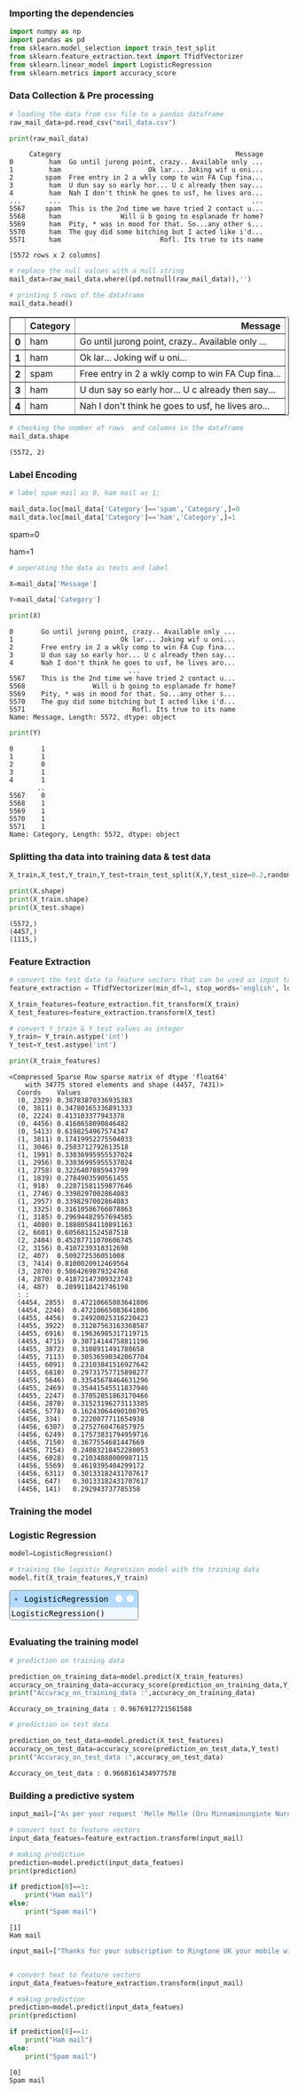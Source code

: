 ### Importing the dependencies


```python
import numpy as np
import pandas as pd
from sklearn.model_selection import train_test_split
from sklearn.feature_extraction.text import TfidfVectorizer
from sklearn.linear_model import LogisticRegression
from sklearn.metrics import accuracy_score
```

### Data Collection & Pre processing


```python
# loading the data from csv file to a pandas dataframe
raw_mail_data=pd.read_csv("mail_data.csv")
```


```python
print(raw_mail_data)
```

         Category                                            Message
    0         ham  Go until jurong point, crazy.. Available only ...
    1         ham                      Ok lar... Joking wif u oni...
    2        spam  Free entry in 2 a wkly comp to win FA Cup fina...
    3         ham  U dun say so early hor... U c already then say...
    4         ham  Nah I don't think he goes to usf, he lives aro...
    ...       ...                                                ...
    5567     spam  This is the 2nd time we have tried 2 contact u...
    5568      ham               Will ü b going to esplanade fr home?
    5569      ham  Pity, * was in mood for that. So...any other s...
    5570      ham  The guy did some bitching but I acted like i'd...
    5571      ham                         Rofl. Its true to its name
    
    [5572 rows x 2 columns]
    


```python
# replace the null values with a null string
mail_data=raw_mail_data.where((pd.notnull(raw_mail_data)),'')
```


```python
# printing 5 rows of the dataframe
mail_data.head()
```




<div>
<style scoped>
    .dataframe tbody tr th:only-of-type {
        vertical-align: middle;
    }

    .dataframe tbody tr th {
        vertical-align: top;
    }

    .dataframe thead th {
        text-align: right;
    }
</style>
<table border="1" class="dataframe">
  <thead>
    <tr style="text-align: right;">
      <th></th>
      <th>Category</th>
      <th>Message</th>
    </tr>
  </thead>
  <tbody>
    <tr>
      <th>0</th>
      <td>ham</td>
      <td>Go until jurong point, crazy.. Available only ...</td>
    </tr>
    <tr>
      <th>1</th>
      <td>ham</td>
      <td>Ok lar... Joking wif u oni...</td>
    </tr>
    <tr>
      <th>2</th>
      <td>spam</td>
      <td>Free entry in 2 a wkly comp to win FA Cup fina...</td>
    </tr>
    <tr>
      <th>3</th>
      <td>ham</td>
      <td>U dun say so early hor... U c already then say...</td>
    </tr>
    <tr>
      <th>4</th>
      <td>ham</td>
      <td>Nah I don't think he goes to usf, he lives aro...</td>
    </tr>
  </tbody>
</table>
</div>




```python
# checking the number of rows  and columns in the dataframe
mail_data.shape
```




    (5572, 2)



### Label Encoding


```python
# label spam mail as 0, ham mail as 1;

mail_data.loc[mail_data['Category']=='spam','Category',]=0
mail_data.loc[mail_data['Category']=='ham','Category',]=1
```

spam=0

ham=1


```python
# seperating the data as texts and label

X=mail_data['Message']

Y=mail_data['Category']
```


```python
print(X)
```

    0       Go until jurong point, crazy.. Available only ...
    1                           Ok lar... Joking wif u oni...
    2       Free entry in 2 a wkly comp to win FA Cup fina...
    3       U dun say so early hor... U c already then say...
    4       Nah I don't think he goes to usf, he lives aro...
                                  ...                        
    5567    This is the 2nd time we have tried 2 contact u...
    5568                 Will ü b going to esplanade fr home?
    5569    Pity, * was in mood for that. So...any other s...
    5570    The guy did some bitching but I acted like i'd...
    5571                           Rofl. Its true to its name
    Name: Message, Length: 5572, dtype: object
    


```python
print(Y)
```

    0       1
    1       1
    2       0
    3       1
    4       1
           ..
    5567    0
    5568    1
    5569    1
    5570    1
    5571    1
    Name: Category, Length: 5572, dtype: object
    

### Splitting tha data into training data & test data


```python
X_train,X_test,Y_train,Y_test=train_test_split(X,Y,test_size=0.2,random_state=3)
```


```python
print(X.shape)
print(X_train.shape)
print(X_test.shape)
```

    (5572,)
    (4457,)
    (1115,)
    

### Feature Extraction


```python
# convert the test data to feature vectors that can be used as input to the Logistic Regression
feature_extraction = TfidfVectorizer(min_df=1, stop_words='english', lowercase=True)

X_train_features=feature_extraction.fit_transform(X_train)
X_test_features=feature_extraction.transform(X_test)

# convert Y_train & Y_test values as integer
Y_train= Y_train.astype('int')
Y_test=Y_test.astype('int')
```


```python
print(X_train_features)
```

    <Compressed Sparse Row sparse matrix of dtype 'float64'
    	with 34775 stored elements and shape (4457, 7431)>
      Coords	Values
      (0, 2329)	0.38783870336935383
      (0, 3811)	0.34780165336891333
      (0, 2224)	0.413103377943378
      (0, 4456)	0.4168658090846482
      (0, 5413)	0.6198254967574347
      (1, 3811)	0.17419952275504033
      (1, 3046)	0.2503712792613518
      (1, 1991)	0.33036995955537024
      (1, 2956)	0.33036995955537024
      (1, 2758)	0.3226407885943799
      (1, 1839)	0.2784903590561455
      (1, 918)	0.22871581159877646
      (1, 2746)	0.3398297002864083
      (1, 2957)	0.3398297002864083
      (1, 3325)	0.31610586766078863
      (1, 3185)	0.29694482957694585
      (1, 4080)	0.18880584110891163
      (2, 6601)	0.6056811524587518
      (2, 2404)	0.45287711070606745
      (2, 3156)	0.4107239318312698
      (2, 407)	0.509272536051008
      (3, 7414)	0.8100020912469564
      (3, 2870)	0.5864269879324768
      (4, 2870)	0.41872147309323743
      (4, 487)	0.2899118421746198
      :	:
      (4454, 2855)	0.47210665083641806
      (4454, 2246)	0.47210665083641806
      (4455, 4456)	0.24920025316220423
      (4455, 3922)	0.31287563163368587
      (4455, 6916)	0.19636985317119715
      (4455, 4715)	0.30714144758811196
      (4455, 3872)	0.3108911491788658
      (4455, 7113)	0.30536590342067704
      (4455, 6091)	0.23103841516927642
      (4455, 6810)	0.29731757715898277
      (4455, 5646)	0.33545678464631296
      (4455, 2469)	0.35441545511837946
      (4455, 2247)	0.37052851863170466
      (4456, 2870)	0.31523196273113385
      (4456, 5778)	0.16243064490100795
      (4456, 334)	0.2220077711654938
      (4456, 6307)	0.2752760476857975
      (4456, 6249)	0.17573831794959716
      (4456, 7150)	0.3677554681447669
      (4456, 7154)	0.24083218452280053
      (4456, 6028)	0.21034888000987115
      (4456, 5569)	0.4619395404299172
      (4456, 6311)	0.30133182431707617
      (4456, 647)	0.30133182431707617
      (4456, 141)	0.292943737785358
    

### Training the model

### Logistic Regression


```python
model=LogisticRegression()
```


```python
# training the logistic Regression model with the training data
model.fit(X_train_features,Y_train)
```




<style>#sk-container-id-1 {
  /* Definition of color scheme common for light and dark mode */
  --sklearn-color-text: #000;
  --sklearn-color-text-muted: #666;
  --sklearn-color-line: gray;
  /* Definition of color scheme for unfitted estimators */
  --sklearn-color-unfitted-level-0: #fff5e6;
  --sklearn-color-unfitted-level-1: #f6e4d2;
  --sklearn-color-unfitted-level-2: #ffe0b3;
  --sklearn-color-unfitted-level-3: chocolate;
  /* Definition of color scheme for fitted estimators */
  --sklearn-color-fitted-level-0: #f0f8ff;
  --sklearn-color-fitted-level-1: #d4ebff;
  --sklearn-color-fitted-level-2: #b3dbfd;
  --sklearn-color-fitted-level-3: cornflowerblue;

  /* Specific color for light theme */
  --sklearn-color-text-on-default-background: var(--sg-text-color, var(--theme-code-foreground, var(--jp-content-font-color1, black)));
  --sklearn-color-background: var(--sg-background-color, var(--theme-background, var(--jp-layout-color0, white)));
  --sklearn-color-border-box: var(--sg-text-color, var(--theme-code-foreground, var(--jp-content-font-color1, black)));
  --sklearn-color-icon: #696969;

  @media (prefers-color-scheme: dark) {
    /* Redefinition of color scheme for dark theme */
    --sklearn-color-text-on-default-background: var(--sg-text-color, var(--theme-code-foreground, var(--jp-content-font-color1, white)));
    --sklearn-color-background: var(--sg-background-color, var(--theme-background, var(--jp-layout-color0, #111)));
    --sklearn-color-border-box: var(--sg-text-color, var(--theme-code-foreground, var(--jp-content-font-color1, white)));
    --sklearn-color-icon: #878787;
  }
}

#sk-container-id-1 {
  color: var(--sklearn-color-text);
}

#sk-container-id-1 pre {
  padding: 0;
}

#sk-container-id-1 input.sk-hidden--visually {
  border: 0;
  clip: rect(1px 1px 1px 1px);
  clip: rect(1px, 1px, 1px, 1px);
  height: 1px;
  margin: -1px;
  overflow: hidden;
  padding: 0;
  position: absolute;
  width: 1px;
}

#sk-container-id-1 div.sk-dashed-wrapped {
  border: 1px dashed var(--sklearn-color-line);
  margin: 0 0.4em 0.5em 0.4em;
  box-sizing: border-box;
  padding-bottom: 0.4em;
  background-color: var(--sklearn-color-background);
}

#sk-container-id-1 div.sk-container {
  /* jupyter's `normalize.less` sets `[hidden] { display: none; }`
     but bootstrap.min.css set `[hidden] { display: none !important; }`
     so we also need the `!important` here to be able to override the
     default hidden behavior on the sphinx rendered scikit-learn.org.
     See: https://github.com/scikit-learn/scikit-learn/issues/21755 */
  display: inline-block !important;
  position: relative;
}

#sk-container-id-1 div.sk-text-repr-fallback {
  display: none;
}

div.sk-parallel-item,
div.sk-serial,
div.sk-item {
  /* draw centered vertical line to link estimators */
  background-image: linear-gradient(var(--sklearn-color-text-on-default-background), var(--sklearn-color-text-on-default-background));
  background-size: 2px 100%;
  background-repeat: no-repeat;
  background-position: center center;
}

/* Parallel-specific style estimator block */

#sk-container-id-1 div.sk-parallel-item::after {
  content: "";
  width: 100%;
  border-bottom: 2px solid var(--sklearn-color-text-on-default-background);
  flex-grow: 1;
}

#sk-container-id-1 div.sk-parallel {
  display: flex;
  align-items: stretch;
  justify-content: center;
  background-color: var(--sklearn-color-background);
  position: relative;
}

#sk-container-id-1 div.sk-parallel-item {
  display: flex;
  flex-direction: column;
}

#sk-container-id-1 div.sk-parallel-item:first-child::after {
  align-self: flex-end;
  width: 50%;
}

#sk-container-id-1 div.sk-parallel-item:last-child::after {
  align-self: flex-start;
  width: 50%;
}

#sk-container-id-1 div.sk-parallel-item:only-child::after {
  width: 0;
}

/* Serial-specific style estimator block */

#sk-container-id-1 div.sk-serial {
  display: flex;
  flex-direction: column;
  align-items: center;
  background-color: var(--sklearn-color-background);
  padding-right: 1em;
  padding-left: 1em;
}


/* Toggleable style: style used for estimator/Pipeline/ColumnTransformer box that is
clickable and can be expanded/collapsed.
- Pipeline and ColumnTransformer use this feature and define the default style
- Estimators will overwrite some part of the style using the `sk-estimator` class
*/

/* Pipeline and ColumnTransformer style (default) */

#sk-container-id-1 div.sk-toggleable {
  /* Default theme specific background. It is overwritten whether we have a
  specific estimator or a Pipeline/ColumnTransformer */
  background-color: var(--sklearn-color-background);
}

/* Toggleable label */
#sk-container-id-1 label.sk-toggleable__label {
  cursor: pointer;
  display: flex;
  width: 100%;
  margin-bottom: 0;
  padding: 0.5em;
  box-sizing: border-box;
  text-align: center;
  align-items: start;
  justify-content: space-between;
  gap: 0.5em;
}

#sk-container-id-1 label.sk-toggleable__label .caption {
  font-size: 0.6rem;
  font-weight: lighter;
  color: var(--sklearn-color-text-muted);
}

#sk-container-id-1 label.sk-toggleable__label-arrow:before {
  /* Arrow on the left of the label */
  content: "▸";
  float: left;
  margin-right: 0.25em;
  color: var(--sklearn-color-icon);
}

#sk-container-id-1 label.sk-toggleable__label-arrow:hover:before {
  color: var(--sklearn-color-text);
}

/* Toggleable content - dropdown */

#sk-container-id-1 div.sk-toggleable__content {
  max-height: 0;
  max-width: 0;
  overflow: hidden;
  text-align: left;
  /* unfitted */
  background-color: var(--sklearn-color-unfitted-level-0);
}

#sk-container-id-1 div.sk-toggleable__content.fitted {
  /* fitted */
  background-color: var(--sklearn-color-fitted-level-0);
}

#sk-container-id-1 div.sk-toggleable__content pre {
  margin: 0.2em;
  border-radius: 0.25em;
  color: var(--sklearn-color-text);
  /* unfitted */
  background-color: var(--sklearn-color-unfitted-level-0);
}

#sk-container-id-1 div.sk-toggleable__content.fitted pre {
  /* unfitted */
  background-color: var(--sklearn-color-fitted-level-0);
}

#sk-container-id-1 input.sk-toggleable__control:checked~div.sk-toggleable__content {
  /* Expand drop-down */
  max-height: 200px;
  max-width: 100%;
  overflow: auto;
}

#sk-container-id-1 input.sk-toggleable__control:checked~label.sk-toggleable__label-arrow:before {
  content: "▾";
}

/* Pipeline/ColumnTransformer-specific style */

#sk-container-id-1 div.sk-label input.sk-toggleable__control:checked~label.sk-toggleable__label {
  color: var(--sklearn-color-text);
  background-color: var(--sklearn-color-unfitted-level-2);
}

#sk-container-id-1 div.sk-label.fitted input.sk-toggleable__control:checked~label.sk-toggleable__label {
  background-color: var(--sklearn-color-fitted-level-2);
}

/* Estimator-specific style */

/* Colorize estimator box */
#sk-container-id-1 div.sk-estimator input.sk-toggleable__control:checked~label.sk-toggleable__label {
  /* unfitted */
  background-color: var(--sklearn-color-unfitted-level-2);
}

#sk-container-id-1 div.sk-estimator.fitted input.sk-toggleable__control:checked~label.sk-toggleable__label {
  /* fitted */
  background-color: var(--sklearn-color-fitted-level-2);
}

#sk-container-id-1 div.sk-label label.sk-toggleable__label,
#sk-container-id-1 div.sk-label label {
  /* The background is the default theme color */
  color: var(--sklearn-color-text-on-default-background);
}

/* On hover, darken the color of the background */
#sk-container-id-1 div.sk-label:hover label.sk-toggleable__label {
  color: var(--sklearn-color-text);
  background-color: var(--sklearn-color-unfitted-level-2);
}

/* Label box, darken color on hover, fitted */
#sk-container-id-1 div.sk-label.fitted:hover label.sk-toggleable__label.fitted {
  color: var(--sklearn-color-text);
  background-color: var(--sklearn-color-fitted-level-2);
}

/* Estimator label */

#sk-container-id-1 div.sk-label label {
  font-family: monospace;
  font-weight: bold;
  display: inline-block;
  line-height: 1.2em;
}

#sk-container-id-1 div.sk-label-container {
  text-align: center;
}

/* Estimator-specific */
#sk-container-id-1 div.sk-estimator {
  font-family: monospace;
  border: 1px dotted var(--sklearn-color-border-box);
  border-radius: 0.25em;
  box-sizing: border-box;
  margin-bottom: 0.5em;
  /* unfitted */
  background-color: var(--sklearn-color-unfitted-level-0);
}

#sk-container-id-1 div.sk-estimator.fitted {
  /* fitted */
  background-color: var(--sklearn-color-fitted-level-0);
}

/* on hover */
#sk-container-id-1 div.sk-estimator:hover {
  /* unfitted */
  background-color: var(--sklearn-color-unfitted-level-2);
}

#sk-container-id-1 div.sk-estimator.fitted:hover {
  /* fitted */
  background-color: var(--sklearn-color-fitted-level-2);
}

/* Specification for estimator info (e.g. "i" and "?") */

/* Common style for "i" and "?" */

.sk-estimator-doc-link,
a:link.sk-estimator-doc-link,
a:visited.sk-estimator-doc-link {
  float: right;
  font-size: smaller;
  line-height: 1em;
  font-family: monospace;
  background-color: var(--sklearn-color-background);
  border-radius: 1em;
  height: 1em;
  width: 1em;
  text-decoration: none !important;
  margin-left: 0.5em;
  text-align: center;
  /* unfitted */
  border: var(--sklearn-color-unfitted-level-1) 1pt solid;
  color: var(--sklearn-color-unfitted-level-1);
}

.sk-estimator-doc-link.fitted,
a:link.sk-estimator-doc-link.fitted,
a:visited.sk-estimator-doc-link.fitted {
  /* fitted */
  border: var(--sklearn-color-fitted-level-1) 1pt solid;
  color: var(--sklearn-color-fitted-level-1);
}

/* On hover */
div.sk-estimator:hover .sk-estimator-doc-link:hover,
.sk-estimator-doc-link:hover,
div.sk-label-container:hover .sk-estimator-doc-link:hover,
.sk-estimator-doc-link:hover {
  /* unfitted */
  background-color: var(--sklearn-color-unfitted-level-3);
  color: var(--sklearn-color-background);
  text-decoration: none;
}

div.sk-estimator.fitted:hover .sk-estimator-doc-link.fitted:hover,
.sk-estimator-doc-link.fitted:hover,
div.sk-label-container:hover .sk-estimator-doc-link.fitted:hover,
.sk-estimator-doc-link.fitted:hover {
  /* fitted */
  background-color: var(--sklearn-color-fitted-level-3);
  color: var(--sklearn-color-background);
  text-decoration: none;
}

/* Span, style for the box shown on hovering the info icon */
.sk-estimator-doc-link span {
  display: none;
  z-index: 9999;
  position: relative;
  font-weight: normal;
  right: .2ex;
  padding: .5ex;
  margin: .5ex;
  width: min-content;
  min-width: 20ex;
  max-width: 50ex;
  color: var(--sklearn-color-text);
  box-shadow: 2pt 2pt 4pt #999;
  /* unfitted */
  background: var(--sklearn-color-unfitted-level-0);
  border: .5pt solid var(--sklearn-color-unfitted-level-3);
}

.sk-estimator-doc-link.fitted span {
  /* fitted */
  background: var(--sklearn-color-fitted-level-0);
  border: var(--sklearn-color-fitted-level-3);
}

.sk-estimator-doc-link:hover span {
  display: block;
}

/* "?"-specific style due to the `<a>` HTML tag */

#sk-container-id-1 a.estimator_doc_link {
  float: right;
  font-size: 1rem;
  line-height: 1em;
  font-family: monospace;
  background-color: var(--sklearn-color-background);
  border-radius: 1rem;
  height: 1rem;
  width: 1rem;
  text-decoration: none;
  /* unfitted */
  color: var(--sklearn-color-unfitted-level-1);
  border: var(--sklearn-color-unfitted-level-1) 1pt solid;
}

#sk-container-id-1 a.estimator_doc_link.fitted {
  /* fitted */
  border: var(--sklearn-color-fitted-level-1) 1pt solid;
  color: var(--sklearn-color-fitted-level-1);
}

/* On hover */
#sk-container-id-1 a.estimator_doc_link:hover {
  /* unfitted */
  background-color: var(--sklearn-color-unfitted-level-3);
  color: var(--sklearn-color-background);
  text-decoration: none;
}

#sk-container-id-1 a.estimator_doc_link.fitted:hover {
  /* fitted */
  background-color: var(--sklearn-color-fitted-level-3);
}
</style><div id="sk-container-id-1" class="sk-top-container"><div class="sk-text-repr-fallback"><pre>LogisticRegression()</pre><b>In a Jupyter environment, please rerun this cell to show the HTML representation or trust the notebook. <br />On GitHub, the HTML representation is unable to render, please try loading this page with nbviewer.org.</b></div><div class="sk-container" hidden><div class="sk-item"><div class="sk-estimator fitted sk-toggleable"><input class="sk-toggleable__control sk-hidden--visually" id="sk-estimator-id-1" type="checkbox" checked><label for="sk-estimator-id-1" class="sk-toggleable__label fitted sk-toggleable__label-arrow"><div><div>LogisticRegression</div></div><div><a class="sk-estimator-doc-link fitted" rel="noreferrer" target="_blank" href="https://scikit-learn.org/1.6/modules/generated/sklearn.linear_model.LogisticRegression.html">?<span>Documentation for LogisticRegression</span></a><span class="sk-estimator-doc-link fitted">i<span>Fitted</span></span></div></label><div class="sk-toggleable__content fitted"><pre>LogisticRegression()</pre></div> </div></div></div></div>



### Evaluating the training model


```python
# prediction on training data

prediction_on_training_data=model.predict(X_train_features)
accuracy_on_training_data=accuracy_score(prediction_on_training_data,Y_train)
print("Accuracy_on_training_data :",accuracy_on_training_data)
```

    Accuracy_on_training_data : 0.9676912721561588
    


```python
# prediction on test data

prediction_on_test_data=model.predict(X_test_features)
accuracy_on_test_data=accuracy_score(prediction_on_test_data,Y_test)
print("Accuracy_on_test_data :",accuracy_on_test_data)
```

    Accuracy_on_test_data : 0.9668161434977578
    

### Building a predictive system


```python
input_mail=["As per your request 'Melle Melle (Oru Minnaminunginte Nurungu Vettam)' has been set as your callertune for all Callers. Press *9 to copy your friends Callertune"]

# convert text to feature vectors
input_data_featues=feature_extraction.transform(input_mail)

# making prediction
prediction=model.predict(input_data_featues)
print(prediction)

if prediction[0]==1:
    print("Ham mail")
else:
    print("Spam mail")
```

    [1]
    Ham mail
    


```python
input_mail=["Thanks for your subscription to Ringtone UK your mobile will be charged £5/month Please confirm by replying YES or NO. If you reply NO you will not be charged"]


# convert text to feature vectors
input_data_featues=feature_extraction.transform(input_mail)

# making prediction
prediction=model.predict(input_data_featues)
print(prediction)

if prediction[0]==1:
    print("Ham mail")
else:
    print("Spam mail")
```

    [0]
    Spam mail
    
